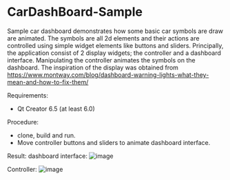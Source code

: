 # CarDashBoard-Sample
Sample car dashboard demonstrates how some basic car symbols are draw are animated. The symbols are all 2d elements and their actions are controlled using simple widget elements like buttons and sliders. Principally, the application consist of 2 display widgets; the controller and a dashboard interface. Manipulating the controller animates the symbols on the dashboard. 
The inspiration of the display was obtained from https://www.montway.com/blog/dashboard-warning-lights-what-they-mean-and-how-to-fix-them/

Requirements:
- Qt Creator 6.5 (at least 6.0)

Procedure:
- clone, build and run.
- Move controller buttons and sliders to animate dashboard interface.

Result:
dashboard interface:
![image](https://github.com/O-Cube/CarDashBoard-Sample/assets/65163799/5d84fd7d-fc4c-48a5-988a-0e2293ea229b)

Controller:
![image](https://github.com/O-Cube/CarDashBoard-Sample/assets/65163799/145ec563-000d-4ffc-a629-3be1cf9ba73c)



